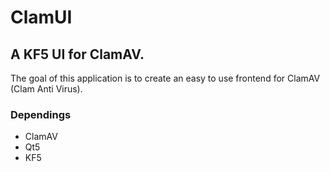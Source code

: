 # ClamUI
## A KF5 UI for ClamAV.

The goal of this application is to create an easy to use frontend for ClamAV (Clam Anti Virus).

### Dependings
- ClamAV
- Qt5
- KF5
